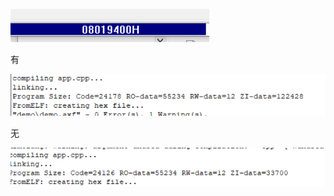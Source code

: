 ![image-20230109032924279](README.assets/image-20230109032924279.png)



有

![image-20230109040038530](README.assets/image-20230109040038530.png)



无

![image-20230109040053123](README.assets/image-20230109040053123.png)

